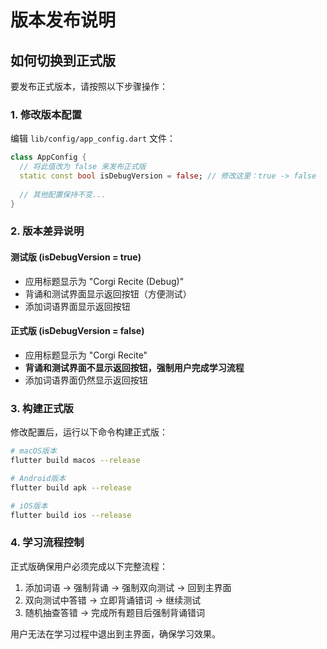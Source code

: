 # 版本发布说明

## 如何切换到正式版

要发布正式版本，请按照以下步骤操作：

### 1. 修改版本配置
编辑 `lib/config/app_config.dart` 文件：

```dart
class AppConfig {
  // 将此值改为 false 来发布正式版
  static const bool isDebugVersion = false; // 修改这里：true -> false
  
  // 其他配置保持不变...
}
```

### 2. 版本差异说明

#### 测试版 (isDebugVersion = true)
- 应用标题显示为 "Corgi Recite (Debug)"
- 背诵和测试界面显示返回按钮（方便测试）
- 添加词语界面显示返回按钮

#### 正式版 (isDebugVersion = false)
- 应用标题显示为 "Corgi Recite"
- **背诵和测试界面不显示返回按钮，强制用户完成学习流程**
- 添加词语界面仍然显示返回按钮

### 3. 构建正式版
修改配置后，运行以下命令构建正式版：

```bash
# macOS版本
flutter build macos --release

# Android版本
flutter build apk --release

# iOS版本
flutter build ios --release
```

### 4. 学习流程控制

正式版确保用户必须完成以下完整流程：
1. 添加词语 → 强制背诵 → 强制双向测试 → 回到主界面
2. 双向测试中答错 → 立即背诵错词 → 继续测试
3. 随机抽查答错 → 完成所有题目后强制背诵错词

用户无法在学习过程中退出到主界面，确保学习效果。
